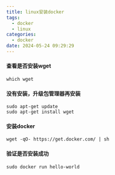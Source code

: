```yaml
---
title: linux安装docker
tags:
  - docker
  - linux
categories:
  - docker
date: 2024-05-24 09:29:29
---
```


#### 查看是否安装wget
```shell
which wget
```
#### 没有安装，升级包管理器再安装
```shell
sudo apt-get update
sudo apt-get install wget
```
#### 安装docker
```shell
wget -qO- https://get.docker.com/ | sh
```
#### 验证是否安装成功
```shell
sudo docker run hello-world
```